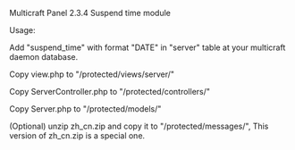 Multicraft Panel 2.3.4 Suspend time module


Usage:

Add "suspend_time" with format "DATE" in "server" table at your multicraft daemon database.

Copy view.php to "/protected/views/server/"

Copy ServerController.php to "/protected/controllers/"

Copy Server.php to "/protected/models/"

(Optional) unzip zh_cn.zip and copy it to "/protected/messages/", This version of zh_cn.zip is a special one.
